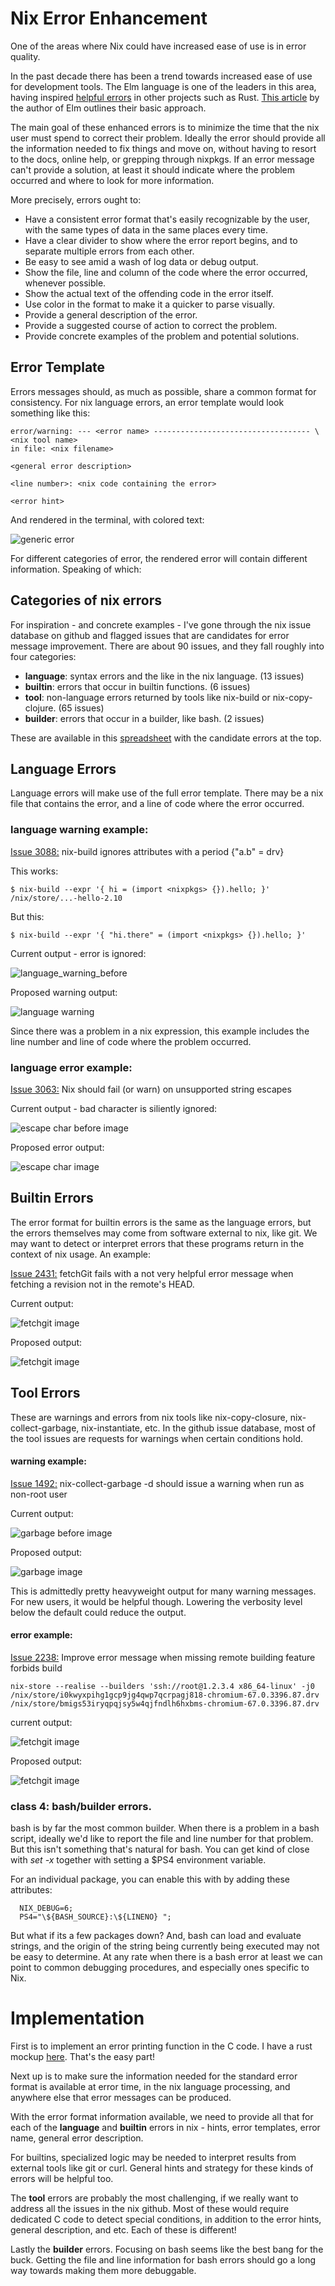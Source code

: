 

# Nix Error Enhancement

One of the areas where Nix could have increased ease of use is in error quality.

In the past decade there has been a trend towards increased ease of use for development tools.  The Elm language is one of the leaders in this area, having inspired [helpful errors](https://blog.rust*lang.org/2016/08/10/Shape*of*errors*to*come.html) in other projects such as Rust.  [This article](https://elm*lang.org/news/compiler*errors*for*humans) by the author of Elm outlines their basic approach.

The main goal of these enhanced errors is to minimize the time that the nix user must spend to correct their problem.  Ideally the error should provide all the information needed to fix things and move on, without having to resort to the docs, online help, or grepping through nixpkgs.  If an error message can't provide a solution, at least it should indicate where the problem occurred and where to look for more information.

More precisely, errors ought to: 
* Have a consistent error format that's easily recognizable by the user, with the same types of data in the same places every time.
* Have a clear divider to show where the error report begins, and to separate multiple errors from each other.
* Be easy to see amid a wash of log data or debug output.
* Show the file, line and column of the code where the error occurred, whenever possible.
* Show the actual text of the offending code in the error itself.
* Use color in the format to make it a quicker to parse visually.
* Provide a general description of the error.
* Provide a suggested course of action to correct the problem.
* Provide concrete examples of the problem and potential solutions.

## Error Template

Errors messages should, as much as possible, share a common format for consistency.   For nix language errors, an error template would look something like this:

    error/warning: --- <error name> ----------------------------------- \<nix tool name>
    in file: <nix filename>
    
    <general error description>
    
    <line number>: <nix code containing the error>
                              
    <error hint>

And rendered in the terminal, with colored text:

![generic error](https://bots.practica.site/static/nixerr-imgs/generic.png)

For different categories of error, the rendered error will contain different information.  Speaking of which:

## Categories of nix errors

For inspiration - and concrete examples - I've gone through the nix issue database on github and flagged issues that are candidates for error message improvement.  There are about 90 issues, and they fall roughly into four categories:

  * **language**: syntax errors and the like in the nix language. (13 issues)
  * **builtin**: errors that occur in builtin functions. (6 issues)
  * **tool**: non-language  errors returned by tools like nix-build or nix-copy-clojure. (65 issues)
  * **builder**: errors that occur in a builder, like bash. (2 issues) 

These are available in this [spreadsheet](https://docs.google.com/spreadsheets/d/1YeMT8nQPaMaZWLKE0IqVY5o8XvfiNbhuv1TWWZ0VwJk/edit#gid=1201267462) with the candidate errors at the top.

## Language Errors

Language errors will make use of the full error template.  There may be a nix file that contains the error, and a line of code where the error occurred.  

### language warning example:

[Issue 3088:](https://github.com/NixOS/nix/issues/3088) nix-build ignores attributes with a period {"a.b" = drv}

This works:

	$ nix-build --expr '{ hi = (import <nixpkgs> {}).hello; }'
	/nix/store/...-hello-2.10


But this:

	$ nix-build --expr '{ "hi.there" = (import <nixpkgs> {}).hello; }'
	
Current output - error is ignored:

![language_warning_before](https://bots.practica.site/static/nixerr-imgs/hi.there.before.png)

Proposed warning output:

![language warning](https://bots.practica.site/static/nixerr-imgs/attributename.png)

Since there was a problem in a nix expression, this example includes the line number and line of code where the problem occurred.

### language error example:

[Issue 3063:](https://github.com/NixOS/nix/issues/3063) Nix should fail (or warn) on unsupported string escapes

Current output - bad character is siliently ignored:

![escape char before image](https://bots.practica.site/static/nixerr-imgs/escape.before.png)        

Proposed error output:

![escape char image](https://bots.practica.site/static/nixerr-imgs/escapechar.png)        
## Builtin Errors

The error format for builtin errors is the same as the language errors, but the errors themselves may come from software external to nix, like git.  We may want to detect or interpret errors that these programs return in the context of nix usage.  An example:

[Issue 2431:](https://github.com/NixOS/nix/issues/2431) fetchGit fails with a not very helpful error message when fetching a revision not in the remote's HEAD.

Current output:

![fetchgit image](https://bots.practica.site/static/nixerr-imgs/fetchgit-before.png)

Proposed output:

![fetchgit image](https://bots.practica.site/static/nixerr-imgs/fetchgit.png)

##  Tool Errors

These are warnings and errors from nix tools like nix-copy-closure, nix-collect-garbage, nix-instantiate, etc.  In the github issue database, most of the tool issues are requests for warnings when certain conditions hold.  

#### warning example: 
[Issue 1492:](https://github.com/NixOS/nix/issues/1492) nix-collect-garbage -d should issue a warning when run as non-root user

Current output:

![garbage before image](https://bots.practica.site/static/nixerr-imgs/garbage-before.png)

Proposed output:

![garbage image](https://bots.practica.site/static/nixerr-imgs/garbage.png)

This is admittedly pretty heavyweight output for many warning messages.
For new users, it would be helpful though.  Lowering the verbosity level below the default
could reduce the output.


#### error example: 
[Issue 2238:](https://github.com/NixOS/nix/issues/2238) Improve error message when missing remote building feature forbids build

```
nix-store --realise --builders 'ssh://root@1.2.3.4 x86_64-linux' -j0 /nix/store/i0kwyxpihg1gcp9jg4qwp7qcrpagj818-chromium-67.0.3396.87.drv /nix/store/bmigs53iryqpqjsy5w4qjfndlh6hxbms-chromium-67.0.3396.87.drv
```

current output:

![fetchgit image](https://bots.practica.site/static/nixerr-imgs/chromium.fail.png)

Proposed output:

![fetchgit image](https://bots.practica.site/static/nixerr-imgs/remote-builder.png)

### class 4:  bash/builder errors.

bash is by far the most common builder.  When there is a problem in a bash script, ideally we'd 
like to report the file and line number for that problem.  But this isn't something that's natural for bash.
You can get kind of close with *set -x* together with setting a $PS4 environment variable. 

For an individual package, you can enable this with by adding these attributes:

```
  NIX_DEBUG=6; 
  PS4="\${BASH_SOURCE}:\${LINENO} ";
```

But what if its a few packages down?  And, bash can load and evaluate strings, and the origin of the string being currently being executed may not be easy to determine.  At any rate when there is a bash error at least we can point to common debugging procedures, and especially ones specific to Nix.

# Implementation

First is to implement an error printing function in the C code.  I have a rust mockup [here](https://github.com/bburdette/nix-errors-wk/tree/master/colorerrors).  That's the easy part!

Next up is to make sure the information needed for the standard error format is available at error time, in the nix language processing, and anywhere else that error messages can be produced.  

With the error format information available, we need to provide all that for each of the **language** and **builtin** errors in nix - hints, error templates, error name, general error description.

For builtins, specialized logic may be needed to interpret results from external tools like git or curl.  General hints and strategy for these kinds of errors will be helpful too.

The **tool** errors are probably the most challenging, if we really want to address all the issues in the nix github.  Most of these would require dedicated C code to detect special conditions, in addition to the error hints, general description, and etc.  Each of these is different!

Lastly the **builder** errors.  Focusing on bash seems like the best bang for the buck.  Getting the file and line information for bash errors should go a long way towards making them more debuggable.  
